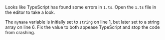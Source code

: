 Looks like TypeScript has found some errors in `1.ts`.
Open the `1.ts` file in the editor to take a look.

The `myName` variable is initially set to `string` on line 1, but later set to a string array on line 6.
Fix the value to both appease TypeScript and stop the code from crashing.

